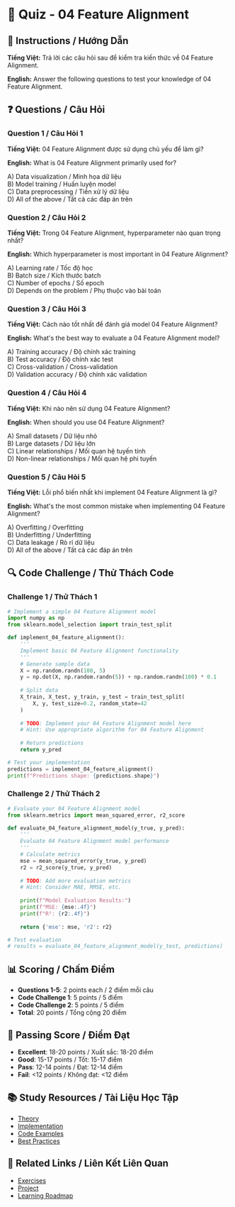 # 🧠 Quiz - 04 Feature Alignment

## 📝 Instructions / Hướng Dẫn

**Tiếng Việt:** Trả lời các câu hỏi sau để kiểm tra kiến thức về 04 Feature Alignment.

**English:** Answer the following questions to test your knowledge of 04 Feature Alignment.

## ❓ Questions / Câu Hỏi

### Question 1 / Câu Hỏi 1
**Tiếng Việt:** 04 Feature Alignment được sử dụng chủ yếu để làm gì?

**English:** What is 04 Feature Alignment primarily used for?

A) Data visualization / Minh họa dữ liệu  
B) Model training / Huấn luyện model  
C) Data preprocessing / Tiền xử lý dữ liệu  
D) All of the above / Tất cả các đáp án trên

### Question 2 / Câu Hỏi 2
**Tiếng Việt:** Trong 04 Feature Alignment, hyperparameter nào quan trọng nhất?

**English:** Which hyperparameter is most important in 04 Feature Alignment?

A) Learning rate / Tốc độ học  
B) Batch size / Kích thước batch  
C) Number of epochs / Số epoch  
D) Depends on the problem / Phụ thuộc vào bài toán

### Question 3 / Câu Hỏi 3
**Tiếng Việt:** Cách nào tốt nhất để đánh giá model 04 Feature Alignment?

**English:** What's the best way to evaluate a 04 Feature Alignment model?

A) Training accuracy / Độ chính xác training  
B) Test accuracy / Độ chính xác test  
C) Cross-validation / Cross-validation  
D) Validation accuracy / Độ chính xác validation

### Question 4 / Câu Hỏi 4
**Tiếng Việt:** Khi nào nên sử dụng 04 Feature Alignment?

**English:** When should you use 04 Feature Alignment?

A) Small datasets / Dữ liệu nhỏ  
B) Large datasets / Dữ liệu lớn  
C) Linear relationships / Mối quan hệ tuyến tính  
D) Non-linear relationships / Mối quan hệ phi tuyến

### Question 5 / Câu Hỏi 5
**Tiếng Việt:** Lỗi phổ biến nhất khi implement 04 Feature Alignment là gì?

**English:** What's the most common mistake when implementing 04 Feature Alignment?

A) Overfitting / Overfitting  
B) Underfitting / Underfitting  
C) Data leakage / Rò rỉ dữ liệu  
D) All of the above / Tất cả các đáp án trên

## 🔍 Code Challenge / Thử Thách Code

### Challenge 1 / Thử Thách 1
```python
# Implement a simple 04 Feature Alignment model
import numpy as np
from sklearn.model_selection import train_test_split

def implement_04_feature_alignment():
    '''
    Implement basic 04 Feature Alignment functionality
    '''
    # Generate sample data
    X = np.random.randn(100, 5)
    y = np.dot(X, np.random.randn(5)) + np.random.randn(100) * 0.1
    
    # Split data
    X_train, X_test, y_train, y_test = train_test_split(
        X, y, test_size=0.2, random_state=42
    )
    
    # TODO: Implement your 04 Feature Alignment model here
    # Hint: Use appropriate algorithm for 04 Feature Alignment
    
    # Return predictions
    return y_pred

# Test your implementation
predictions = implement_04_feature_alignment()
print(f"Predictions shape: {predictions.shape}")
```

### Challenge 2 / Thử Thách 2
```python
# Evaluate your 04 Feature Alignment model
from sklearn.metrics import mean_squared_error, r2_score

def evaluate_04_feature_alignment_model(y_true, y_pred):
    '''
    Evaluate 04 Feature Alignment model performance
    '''
    # Calculate metrics
    mse = mean_squared_error(y_true, y_pred)
    r2 = r2_score(y_true, y_pred)
    
    # TODO: Add more evaluation metrics
    # Hint: Consider MAE, RMSE, etc.
    
    print(f"Model Evaluation Results:")
    print(f"MSE: {mse:.4f}")
    print(f"R²: {r2:.4f}")
    
    return {'mse': mse, 'r2': r2}

# Test evaluation
# results = evaluate_04_feature_alignment_model(y_test, predictions)
```

## 📊 Scoring / Chấm Điểm

- **Questions 1-5**: 2 points each / 2 điểm mỗi câu
- **Code Challenge 1**: 5 points / 5 điểm
- **Code Challenge 2**: 5 points / 5 điểm
- **Total**: 20 points / Tổng cộng 20 điểm

## 🎯 Passing Score / Điểm Đạt

- **Excellent**: 18-20 points / Xuất sắc: 18-20 điểm
- **Good**: 15-17 points / Tốt: 15-17 điểm  
- **Pass**: 12-14 points / Đạt: 12-14 điểm
- **Fail**: <12 points / Không đạt: <12 điểm

## 📚 Study Resources / Tài Liệu Học Tập

- [Theory](./THEORY_04_feature_alignment.md)
- [Implementation](./IMPLEMENTATION_04_feature_alignment.md)
- [Code Examples](./CODE_EXAMPLES_04_feature_alignment.md)
- [Best Practices](./BEST_PRACTICES_04_feature_alignment.md)

## 🔗 Related Links / Liên Kết Liên Quan

- [Exercises](./EXERCISES_04_feature_alignment.md)
- [Project](./PROJECT_04_feature_alignment.md)
- [Learning Roadmap](./LEARNING_ROADMAP_04_feature_alignment.md)
